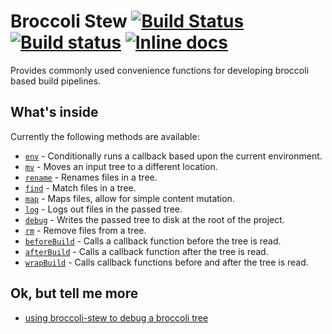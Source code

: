 # Broccoli Stew [![Build Status](https://travis-ci.org/stefanpenner/broccoli-stew.svg)](https://travis-ci.org/stefanpenner/broccoli-stew) [![Build status](https://ci.appveyor.com/api/projects/status/orspre01ru61xiba?svg=true)](https://ci.appveyor.com/project/embercli/broccoli-stew) [![Inline docs](http://inch-ci.org/github/stefanpenner/broccoli-stew.svg?branch=master)](http://inch-ci.org/github/stefanpenner/broccoli-stew)

Provides commonly used convenience functions for developing broccoli based build pipelines.

## What's inside

Currently the following methods are available:

- [`env`](https://github.com/stefanpenner/broccoli-stew/blob/master/lib/env.js#L27) - Conditionally runs a callback based upon the current environment.
- [`mv`](https://github.com/stefanpenner/broccoli-stew/blob/master/lib/mv.js#L58) -  Moves an input tree to a different location. 
- [`rename`](https://github.com/stefanpenner/broccoli-stew/blob/master/lib/rename.js#L26) - Renames files in a tree.
- [`find`](https://github.com/stefanpenner/broccoli-stew/blob/master/lib/find.js#L85) - Match files in a tree.
- [`map`](https://github.com/stefanpenner/broccoli-stew/blob/master/lib/map.js#L31) - Maps files, allow for simple content mutation.
- [`log`](https://github.com/stefanpenner/broccoli-stew/blob/master/lib/log.js#L27) - Logs out files in the passed tree.
- [`debug`](https://github.com/stefanpenner/broccoli-stew/blob/master/lib/debug.js#L12) - Writes the passed tree to disk at the root of the project.
- [`rm`](https://github.com/stefanpenner/broccoli-stew/blob/master/lib/rm.js#L40) - Remove files from a tree.
- [`beforeBuild`](https://github.com/stefanpenner/broccoli-stew/blob/master/lib/before-build.js) - Calls a callback function before the tree is read.
- [`afterBuild`](https://github.com/stefanpenner/broccoli-stew/blob/master/lib/after-build.js) - Calls a callback function after the tree is read.
- [`wrapBuild`](https://github.com/stefanpenner/broccoli-stew/blob/master/lib/wrap-build.js) - Calls callback functions before and after the tree is read.



## Ok, but tell me more

* [using broccoli-stew to debug a broccoli tree](http://reefpoints.dockyard.com/2015/02/02/debugging-a-broccoli-tree.html)
